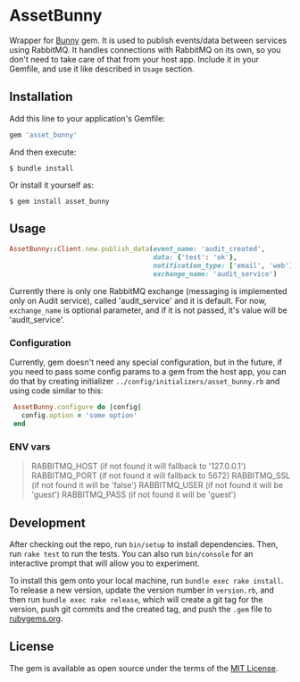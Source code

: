 # AssetBunny

Wrapper for [Bunny](https://github.com/ruby-amqp/bunny) gem. It is used to publish events/data between services using RabbitMQ.
It handles connections with RabbitMQ on its own, so you don't need to take care of that from your host app.
Include it in your Gemfile, and use it like described in `Usage` section.

## Installation

Add this line to your application's Gemfile:

```ruby
gem 'asset_bunny'
```

And then execute:

    $ bundle install

Or install it yourself as:

    $ gem install asset_bunny

## Usage

```ruby
AssetBunny::Client.new.publish_data(event_name: 'audit_created',
                                    data: {'test': 'ok'},
                                    notification_type: ['email', 'web'],
                                    exchange_name: 'audit_service')
```

Currently there is only one RabbitMQ exchange (messaging is implemented only on Audit service), called 'audit_service' and it is default.
For now, `exchange_name` is optional parameter, and if it is not passed, it's value will be 'audit_service'.

### Configuration

Currently, gem doesn't need any special configuration, but in the future, if you need to pass some config params to a gem from the host app, you can do that
by creating initializer `../config/initializers/asset_bunny.rb` and using code similar to this:

```ruby
 AssetBunny.configure do |config|
   config.option = 'some option'
 end
```
### ENV vars

> RABBITMQ_HOST (if not found it will fallback to '127.0.0.1')
> RABBITMQ_PORT (if not found it will fallback to 5672)
> RABBITMQ_SSL  (if not found it will be 'false')
> RABBITMQ_USER (if not found it will be 'guest')
> RABBITMQ_PASS (if not found it will be 'guest')

## Development

After checking out the repo, run `bin/setup` to install dependencies. Then, run `rake test` to run the tests. You can also run `bin/console` for an interactive prompt that will allow you to experiment.

To install this gem onto your local machine, run `bundle exec rake install`. To release a new version, update the version number in `version.rb`, and then run `bundle exec rake release`, which will create a git tag for the version, push git commits and the created tag, and push the `.gem` file to [rubygems.org](https://rubygems.org).

## License

The gem is available as open source under the terms of the [MIT License](https://opensource.org/licenses/MIT).


